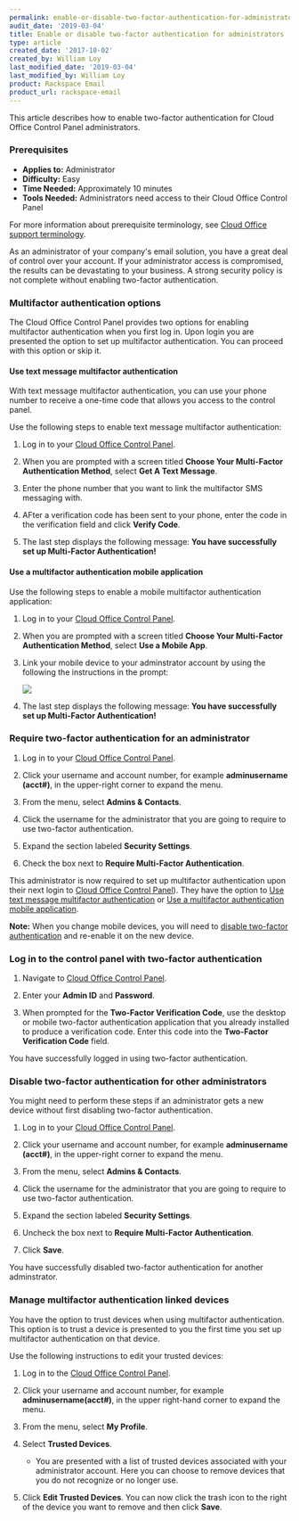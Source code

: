 ```yaml
---
permalink: enable-or-disable-two-factor-authentication-for-administrators/
audit_date: '2019-03-04'
title: Enable or disable two-factor authentication for administrators
type: article
created_date: '2017-10-02'
created_by: William Loy
last_modified_date: '2019-03-04'
last_modified_by: William Loy
product: Rackspace Email
product_url: rackspace-email
---
```


This article describes how to enable two-factor authentication for Cloud Office Control Panel administrators.

### Prerequisites

- **Applies to:** Administrator
- **Difficulty:** Easy
- **Time Needed:** Approximately 10 minutes
- **Tools Needed:** Administrators need access to their Cloud Office Control Panel

For more information about prerequisite terminology, see [Cloud Office support terminology](/how-to/cloud-office-support-terminology).

As an administrator of your company's email solution, you have a great deal of control over your account. If your administrator access is compromised, the results can be devastating to your business. A strong security policy is not complete without enabling two-factor authentication.

### Multifactor authentication options

The Cloud Office Control Panel provides two options for enabling multifactor authentication when you first log in. Upon login you are presented the option to set up multifactor authentication. You can proceed with this option or skip it.

#### Use text message multifactor authentication

With text message multifactor authentication, you can use your phone number to receive a one-time code that allows you access to the control panel.

Use the following steps to enable text message multifactor authentication:

1. Log in to your [Cloud Office Control Panel](https://cp.rackspace.com).

2. When you are prompted with a screen titled **Choose Your Multi-Factor Authentication Method**, select **Get A Text Message**.

3. Enter the phone number that you want to link the multifactor SMS messaging with.

4. AFter a verification code has been sent to your phone, enter the code in the verification field and click **Verify Code**.

5. The last step displays the following message: **You have successfully set up Multi-Factor Authentication!**


#### Use a multifactor authentication mobile application

Use the following steps to enable a mobile multifactor authentication application:

1. Log in to your [Cloud Office Control Panel](https://cp.rackspace.com).

2. When you are prompted with a screen titled **Choose Your Multi-Factor Authentication Method**, select **Use a Mobile App**.

3. Link your mobile device to your adminstrator account by using the following the instructions in the prompt:

    <img src="{% asset_path rackspace-email/enable-or-disable-two-factor-authentication-for-administrators/mobile_app.png %}" />

4. The last step displays the following message: **You have successfully set up Multi-Factor Authentication!**


### Require two-factor authentication for an administrator

1. Log in to your [Cloud Office Control Panel](https://cp.rackspace.com).

2. Click your username and account number, for example **adminusername (acct#)**, in the upper-right corner to expand the menu.

3. From the menu, select **Admins & Contacts**.

4. Click the username for the administrator that you are going to require to use two-factor authentication.

5. Expand the section labeled **Security Settings**.

6. Check the box next to **Require Multi-Factor Authentication**.

This administrator is now required to set up multifactor authentication upon their next login to [Cloud Office Control Panel](https://cp.rackspace.com)). They have the option to [Use text message multifactor authentication](#use-text-message-multifactor-authentication) or [Use a multifactor authentication mobile application](#use-a-multifactor-authentication-mobile-application).


**Note:** When you change mobile devices, you will need to [disable two-factor authentication](#disable-two-factor-authentication-for-other-administrators) and re-enable it on the new device.

### Log in to the control panel with two-factor authentication

1. Navigate to [Cloud Office Control Panel](https://cp.rackspace.com).

2. Enter your **Admin ID** and **Password**.

3. When prompted for the **Two-Factor Verification Code**, use the desktop or mobile two-factor authentication application that you already installed to produce a verification code. Enter this code into the **Two-Factor Verification Code** field.

You have successfully logged in using two-factor authentication.

### Disable two-factor authentication for other administrators

You might need to perform these steps if an administrator gets a new device without first disabling two-factor authentication.

1. Log in to your [Cloud Office Control Panel](https://cp.rackspace.com).

2. Click your username and account number, for example **adminusername (acct#)**, in the upper-right corner to expand the menu.

3. From the menu, select **Admins & Contacts**.

4. Click the username for the administrator that you are going to require to use two-factor authentication.

5. Expand the section labeled **Security Settings**.

6. Uncheck the box next to **Require Multi-Factor Authentication**.

7. Click **Save**.

You have successfully disabled two-factor authentication for another adminstrator.


### Manage multifactor authentication linked devices

You have the option to trust devices when using multifactor authentication. This option is to trust a device is presented to you the first time you set up multifactor authentication on that device.

Use the following instructions to edit your trusted devices:

1. Log in to the [Cloud Office Control Panel](https://cp.rackspace.com).
2. Click your username and account number, for example **adminusername(acct#)**, in the upper right-hand corner to expand the menu.
3. From the menu, select **My Profile**.
4. Select **Trusted Devices**.

    - You are presented with a list of trusted devices associated with your administrator account. Here you can choose to remove devices that you do not recognize or no longer use.

5. Click **Edit Trusted Devices**. You can now click the trash icon to the right of the device you want to remove and then click **Save**.
